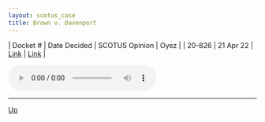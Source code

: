 ```yaml
---
layout: scotus_case
title: Brown v. Davenport
---
```


| Docket # | Date Decided | SCOTUS Opinion | Oyez |
| 20-826 | 21 Apr 22 | [Link](https://www.supremecourt.gov/opinions/21pdf/596us1r24_9p6b.pdf) | [Link](https://www.oyez.org/cases/2021/20-826) |

<audio controls>
   <source src='./resources/20-826.mp3' type='audio/mpeg'>
</audio>

<object data='./resources/20-826.pdf' type='application/pdf'></object>

---

[Up](./README.md)